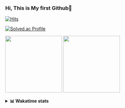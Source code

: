 ### Hi, This is My first Github👋
[![Hits](https://hits.seeyoufarm.com/api/count/incr/badge.svg?url=https%3A%2F%2Fgithub.com%2FJonghyun-Park1027&count_bg=%2379C83D&title_bg=%23555555&icon=&icon_color=%23E7E7E7&title=hits&edge_flat=false)](https://hits.seeyoufarm.com)
<br>

[![Solved.ac Profile](http://mazassumnida.wtf/api/v2/generate_badge?boj=ppjjhh1027)](https://solved.ac/ppjjhh1027/)

<p>
  <img height="180em" src="https://github-readme-stats-eight-rho-29.vercel.app/api?username=Jonghyun-Park1027&show_icons=true&include_all_commits=true&bg_color=30,e96443,904e95&title_color=fff&text_color=fff">
  <img height="180em" src="https://github-readme-stats-eight-rho-29.vercel.app/api/top-langs/?username=Jonghyun-Park1027&layout=compact&bg_color=30,e96443,904e95&title_color=fff&text_color=fff">


</p>
<details>
<summary><b>📊 Wakatime stats</b><br></summary>
<div>
<hr/>




<!--START_SECTION:waka-->
![Code Time](http://img.shields.io/badge/Code%20Time-182%20hrs%205%20mins-blue)

![Profile Views](http://img.shields.io/badge/Profile%20Views-3-blue)

**🐱 My GitHub Data** 

> 📦 94.5 kB Used in GitHub's Storage 
 > 
> 🏆 89 Contributions in the Year 2023
 > 
> 🚫 Not Opted to Hire
 > 
> 📜 12 Public Repositories 
 > 
> 🔑 9 Private Repositories 
 > 
**I'm an Early 🐤** 

```text
🌞 Morning                36 commits          ████░░░░░░░░░░░░░░░░░░░░░   17.22 % 
🌆 Daytime                96 commits          ███████████░░░░░░░░░░░░░░   45.93 % 
🌃 Evening                70 commits          ████████░░░░░░░░░░░░░░░░░   33.49 % 
🌙 Night                  7 commits           █░░░░░░░░░░░░░░░░░░░░░░░░   03.35 % 
```
📅 **I'm Most Productive on Sunday** 

```text
Monday                   23 commits          ███░░░░░░░░░░░░░░░░░░░░░░   11.00 % 
Tuesday                  20 commits          ██░░░░░░░░░░░░░░░░░░░░░░░   09.57 % 
Wednesday                16 commits          ██░░░░░░░░░░░░░░░░░░░░░░░   07.66 % 
Thursday                 19 commits          ██░░░░░░░░░░░░░░░░░░░░░░░   09.09 % 
Friday                   43 commits          █████░░░░░░░░░░░░░░░░░░░░   20.57 % 
Saturday                 42 commits          █████░░░░░░░░░░░░░░░░░░░░   20.10 % 
Sunday                   46 commits          ██████░░░░░░░░░░░░░░░░░░░   22.01 % 
```


📊 **This Week I Spent My Time On** 

```text
🕑︎ Time Zone: Asia/Seoul

💬 Programming Languages: 
Jupyter                  7 hrs 8 mins        ████████████████████░░░░░   80.53 % 
Python                   1 hr 32 mins        ████░░░░░░░░░░░░░░░░░░░░░   17.40 % 
Markdown                 10 mins             ░░░░░░░░░░░░░░░░░░░░░░░░░   01.89 % 
textmate                 0 secs              ░░░░░░░░░░░░░░░░░░░░░░░░░   00.13 % 
GitIgnore file           0 secs              ░░░░░░░░░░░░░░░░░░░░░░░░░   00.05 % 

🔥 Editors: 
PyCharm                  8 hrs 52 mins       █████████████████████████   100.00 % 

🐱‍💻 Projects: 
statistics               5 hrs 27 mins       ███████████████░░░░░░░░░░   61.59 % 
Codingtest-practice      2 hrs 1 min         ██████░░░░░░░░░░░░░░░░░░░   22.86 % 
고려대SW                    59 mins             ███░░░░░░░░░░░░░░░░░░░░░░   11.22 % 
Unknown Project          18 mins             █░░░░░░░░░░░░░░░░░░░░░░░░   03.41 % 
Python_study             3 mins              ░░░░░░░░░░░░░░░░░░░░░░░░░   00.75 % 

💻 Operating System: 
Windows                  8 hrs 52 mins       █████████████████████████   100.00 % 
```

**I Mostly Code in Jupyter Notebook** 

```text
Jupyter Notebook         9 repos             ███████████████░░░░░░░░░░   60.00 % 
HTML                     3 repos             █████░░░░░░░░░░░░░░░░░░░░   20.00 % 
Python                   2 repos             ███░░░░░░░░░░░░░░░░░░░░░░   13.33 % 
R                        1 repo              ██░░░░░░░░░░░░░░░░░░░░░░░   06.67 % 
```




 Last Updated on 10/04/2023 18:34:11 UTC
<!--END_SECTION:waka-->
</details>



